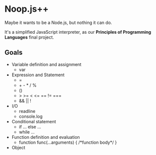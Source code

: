 Noop.js++
===

Maybe it wants to be a Node.js, but nothing it can do.

It's a simplified JavaScript interpreter, as our **Principles of Programming Languages** final project.

## Goals

+ Variable definition and assignment
  - var
+ Expression and Statement
  - =
  - \+ - \* / %
  - ()
  - \> \>= < <= == != ===
  - && || !
+ I/O
  - readline
  - console.log
+ Conditional statement
  - if ... else ...
  - while ...
+ Function definition and evaluation
  - function func(...arguments) { /\*function body\*/ }
+ Object
